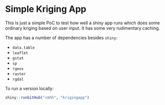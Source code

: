 # Simple Kriging App

This is just a simple PoC to test how well a shiny app runs which does some
ordinary kriging based on user input.  It has some very rudimentary caching.

The app has a number of dependencies besides `shiny`:

* `data.table`
* `leaflet`
* `gstat`
* `sp`
* `rgeos`
* `raster`
* `rgdal`

To run a version locally:

```r
shiny::runGitHub("cmhh", "krigingapp")
```
